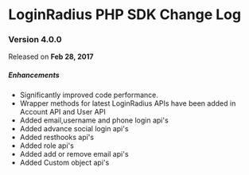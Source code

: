 # LoginRadius PHP SDK Change Log

### Version 4.0.0
Released on **Feb 28, 2017**

##### Enhancements

  - Significantly improved code performance.
  - Wrapper methods for latest LoginRadius APIs have been added in Account API and User API
  - Added email,username and phone login api's
  - Added advance social login api's
  - Added resthooks api's
  - Added role api's
  - Added add or remove email api's
  - Added Custom object api's
 
 
